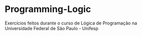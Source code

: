 # Programming-Logic
Exercícios feitos durante o curso de Lógica de Programação na Universidade Federal de São Paulo - Unifesp
